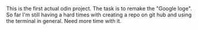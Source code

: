 This is the first actual odin project.  The task is to remake the "Google loge".
So far I'm still having a hard times with creating a repo on git hub and using the terminal in general.  Need more time with it.
